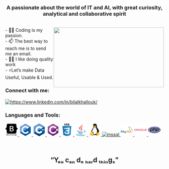 <html>
<body>
<!--<h3 align="center">Hi there,</h3><br>
	<h2 align="center">My name is Bilal KHALLOUK</h2>!-->
	<h3 align="center">A passionate about the world of IT and AI, with great curiosity, analytical and collaborative spirit</h3>
	<br>
	<img align="right" height="190" width="350" src="https://media.tenor.com/NOYF3f82b_gAAAAM/programmer.gif"></img>
	- 🧑‍💻 Coding <bold>is my passion.</bold><br>
	- 📫 The best way to reach me <bold>is to send me an email.</bold><br>
	- 🕵️‍♀️ I like doing <bold>quality work</bold><br>
	- ⚡Let’s make Data Useful, <bold>Usable & Used.</bold><br>
	<h3 align="left">Connect with me:</h3>
	<p align="left">
	<a href="https://linkedin.com/in/bilalkhallouk/" target="blank"><img align="center" src="https://raw.githubusercontent.com/rahuldkjain/github-profile-readme-generator/master/src/images/icons/Social/linked-in-alt.svg" alt="https://www.linkedin.com/in/bilalkhallouk/" height="30" width="40" /></a>
	</p>
	<h3 align="left">Languages and Tools:</h3>
	<p align="left"> <a href="https://getbootstrap.com" target="_blank" rel="noreferrer"> <img src="https://raw.githubusercontent.com/devicons/devicon/master/icons/bootstrap/bootstrap-plain-wordmark.svg" alt="bootstrap" width="40" height="40"/> </a> <a href="https://www.cprogramming.com/" target="_blank" rel="noreferrer"> <img src="https://raw.githubusercontent.com/devicons/devicon/master/icons/c/c-original.svg" alt="c" width="40" height="40"/> </a> <a href="https://www.w3schools.com/cpp/" target="_blank" rel="noreferrer"> <img src="https://raw.githubusercontent.com/devicons/devicon/master/icons/cplusplus/cplusplus-original.svg" alt="cplusplus" width="40" height="40"/> </a> <a href="https://www.w3schools.com/cs/" target="_blank" rel="noreferrer"> <img src="https://raw.githubusercontent.com/devicons/devicon/master/icons/csharp/csharp-original.svg" alt="csharp" width="40" height="40"/> </a> <a href="https://www.w3schools.com/css/" target="_blank" rel="noreferrer"> <img src="https://raw.githubusercontent.com/devicons/devicon/master/icons/css3/css3-original-wordmark.svg" alt="css3" width="40" height="40"/> </a> <a href="https://www.java.com" target="_blank" rel="noreferrer"> <img src="https://raw.githubusercontent.com/devicons/devicon/master/icons/java/java-original.svg" alt="java" width="40" height="40"/> </a> <a href="https://www.linux.org/" target="_blank" rel="noreferrer"> <img src="https://raw.githubusercontent.com/devicons/devicon/master/icons/linux/linux-original.svg" alt="linux" width="40" height="40"/> </a> <a href="https://www.microsoft.com/en-us/sql-server" target="_blank" rel="noreferrer"> <img src="https://www.svgrepo.com/show/303229/microsoft-sql-server-logo.svg" alt="mssql" width="40" height="40"/> </a> <a href="https://www.mysql.com/" target="_blank" rel="noreferrer"> <img src="https://raw.githubusercontent.com/devicons/devicon/master/icons/mysql/mysql-original-wordmark.svg" alt="mysql" width="40" height="40"/> </a> <a href="https://www.oracle.com/" target="_blank" rel="noreferrer"> <img src="https://raw.githubusercontent.com/devicons/devicon/master/icons/oracle/oracle-original.svg" alt="oracle" width="40" height="40"/> </a> <a href="https://www.php.net" target="_blank" rel="noreferrer"> <img src="https://raw.githubusercontent.com/devicons/devicon/master/icons/php/php-original.svg" alt="php" width="40" height="40"/> </a> </p>
<br><h2 align="center">“Yₒᵤ cₐₙ dₒ ₕₐᵣd ₜₕᵢₙgₛ”</h2><br>
</body>
</html>
